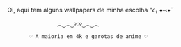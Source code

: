   Oi, aqui tem alguns wallpapers de minha escolha "૮₍ •⤙•˶
                    
                    ︵‿︵‿୨♡୧‿︵‿︵
                     
           ♡ A maioria em 4k e garotas de anime ♡ 
           

